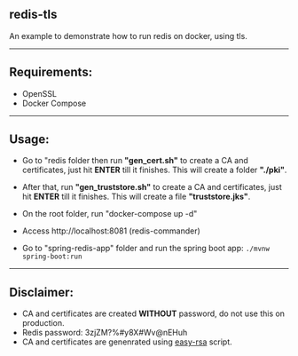 redis-tls
---
An example to demonstrate how to run redis on docker, using tls.

---
## Requirements:
- OpenSSL
- Docker Compose
---
## Usage:
- Go to "redis folder then run **"gen_cert.sh"** to create a CA and certificates, just hit **ENTER** till it finishes. This will create a folder **"./pki"**.

- After that, run **"gen_truststore.sh"** to create a CA and certificates, just hit **ENTER** till it finishes. This will create a file **"truststore.jks"**.

- On the root folder, run "docker-compose up -d"

- Access http://localhost:8081 (redis-commander)

- Go to "spring-redis-app" folder and run the spring boot app: ```./mvnw spring-boot:run```

---
## Disclaimer:
- CA and certificates are created **WITHOUT** password, do not use this on production.
- Redis password: 3zjZM?%#y8X#Wv@nEHuh
- CA and certificates are genenrated using [easy-rsa](https://github.com/OpenVPN/easy-rsa) script.
